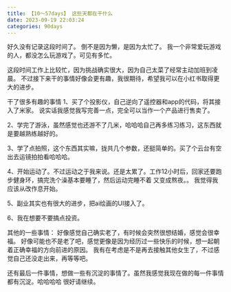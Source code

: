 ```yaml
---
title: 【10～57days】 这些天都在干什么
date: 2023-09-19 22:03:24
categories: 90days
---
```


好久没有记录这段时间了。
倒不是因为懒，是因为太忙了。
我一个非常爱玩游戏的人，都没怎么玩游戏了。可见有多忙。

这段时间工作上比较忙，因为挑战确实很大，因为自己太菜了经常主动加班到凌晨。
不过接下来干的事情好像会更有趣，我很期待，希望我可以在小红书取得更大的进步。

干了很多有趣的事情
1、买了个投影仪，自己逆向了遥控器和app的代码，将其接入了米家。
说实话我感觉我写完善一点，完全可以当作一个产品进行售卖了。

2、学完了游泳，虽然感觉也还游不了几米，哈哈哈自己再多练习练习，这东西就是要越熟练越好的。

3、学了点拍照，这个东西其实嘛，拢共几个参数，还挺简单的。买了个云台有空出去运镜拍拍看哈哈哈。

4、开始运动了。不过运动之于我来说。还是太累了。工作12小时后，回家还要跑步健身环，搞完洗个澡基本要睡了，然后运动完睡不着 又变成熬夜。。
我觉得我应该从改作息开始。

5、副业其实也有很大的进步，把ai绘画的UI接入了。

6、我在想要不要搞点投资。

其他的一些事情：
好像感觉自己确实老了，有时候会突然很想结婚，感觉会很幸福。
好像可能也不是老了吧，感觉更像是因为经历过一些快乐的时候，想一起朝着正确幸福的方向前进的原因。
我有在考虑是不是再去接触其他女生了，不过感觉自己还没走出来，再等等吧。

还有最后一件事情，想做一些有沉淀的事情了。虽然我感觉我现在做的每一件事情都有沉淀。哈哈哈哈
很好请继续。
